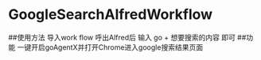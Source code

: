 # GoogleSearchAlfredWorkflow

##使用方法
导入work flow
呼出Alfred后 输入 go + 想要搜索的内容 即可
##功能
一键开启goAgentX并打开Chrome进入google搜索结果页面

